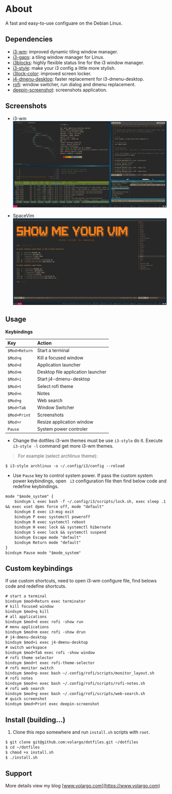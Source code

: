 # About
A fast and easy-to-use configuare on the Debian Linux.

## Dependencies
* [i3-wm](https://github.com/i3/i3): improved dynamic tiling window manager.
* [i3-gaps](https://github.com/Airblader/i3): a tiling window manager for Linux.
* [i3blocks](https://github.com/vivien/i3blocks): highly flexible status line for the i3 window manager.
* [i3-style](https://github.com/acrisci/i3-style): make your i3 config a little more stylish.
* [i3lock-color](https://github.com/PandorasFox/i3lock-color): improved screen locker.
* [j4-dmenu-desktop](https://github.com/enkore/j4-dmenu-desktop): faster replacement for i3-dmenu-desktop.
* [rofi](https://github.com/DaveDavenport/rofi): window switcher, run dialog and dmenu replacement.
* [deepin-screenshot](https://github.com/linuxdeepin/deepin-screenshot): screenshots application.

## Screenshots
* i3-wm ![i3-wm](screenshots/dotfiles-i3wm.png)

* SpaceVim ![spacevim](screenshots/dotfiles-spacevim.png)

## Usage
**Keybindings**

|Key                    |Action                             |
|:----------------------|:----------------------------------|
|`$Mod+Return`          |Start a terminal|
|`$Mod+q`               |Kill a focused window|
|`$Mod+d`               |Application launcher|
|`$Mod+m`               |Desktop file application launcher|
|`$Mod+i`               |Start j4-dmenu-desktop|
|`$Mod+t`               |Select rofi theme|
|`$Mod+n`               |Notes|
|`$Mod+g`               |Web search|
|`$Mod+Tab`             |Window Switcher|
|`$Mod+Print`           |Screenshots|
|`$Mod+r`               |Resize application window|
|`Pause`                |System power controler|

* Change the dotfiles i3-wm themes must be use `i3-style` do it. Execute `i3-style -l` command get more i3-wm themes.
> For example (select archlinux theme):
```
$ i3-style archlinux -o ~/.config/i3/config --reload
```

* Use `Pause` key to control system power. If pass the custom system power keybindings, open ` i3` configuration file then find below code and redefine keybindings.
```shell
mode "$mode_system" {
    bindsym L exec bash -f ~/.config/i3/scripts/lock.sh, exec sleep .1 && exec xset dpms force off, mode "default"
    bindsym E exec i3-msg exit
    bindsym P exec systemctl poweroff
    bindsym R exec systemctl reboot
    bindsym H exec lock && systemctl hibernate
    bindsym S exec lock && systemctl suspend
    bindsym Escape mode "default"
    bindsym Return mode "default"
}
bindsym Pause mode "$mode_system"
```

## Custom keybindings
If use custom shortcuts, need to open i3-wm configure file, find belows code and redefine shortcuts.
```shell
# start a terminal
bindsym $mod+Return exec terminator
# kill focused window
bindsym $mod+q kill
# all applications
bindsym $mod+d exec rofi -show run
# menu applications
bindsym $mod+m exec rofi -show drun
# j4-dmenu-desktop
bindsym $mod+i exec j4-dmenu-desktop
# switch workspace
bindsym $mod+Tab exec rofi -show window
# rofi theme selector
bindsym $mod+t exec rofi-theme-selector
# rofi monitor switch
bindsym $mod+p exec bash ~/.config/rofi/scripts/monitor_layout.sh
# rofi notes
bindsym $mod+n exec bash ~/.config/rofi/scripts/rofi-notes.sh
# rofi web search
bindsym $mod+g exec bash ~/.config/rofi/scripts/web-search.sh
# quick screenshot
bindsym $mod+Print exec deepin-screenshot
```

## Install (building...)
1. Clone this repo somewhere and run `install.sh` scripts with `root`.
```Shell
$ git clone git@github.com:volargo/dotfiles.git ~/dotfiles
$ cd ~/dotfiles
$ chmod +x install.sh
$ ./install.sh
```

## Support
More details view my blog [www.volargo.com](https://www.volargo.com)
